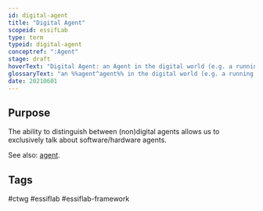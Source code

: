 ```yaml
---
id: digital-agent
title: "Digital Agent"
scopeid: essifLab
type: term
typeid: digital-agent
conceptref: ":Agent"
stage: draft
hoverText: "Digital Agent: an Agent in the digital world (e.g. a running app, or a web-server that is executing an Action for a specific Party (its Principal))."
glossaryText: "an %%agent^agent%% in the digital world (e.g. a running app, or a web-server that is executing an %%action^action%% for a specific %%party^party%% (its %%principal^principal%%))."
date: 20210601
---
```


## Purpose
The ability to distinguish between (non)digital agents allows us to exclusively talk about software/hardware agents.

See also: [agent](agent).
## Tags
#ctwg #essiflab #essiflab-framework